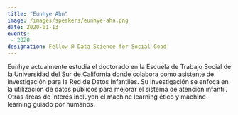 ```yaml
---
title: "Eunhye Ahn"
image: /images/speakers/eunhye-ahn.png
date: 2020-01-13
events: 
 - 2020
designation: Fellow @ Data Science for Social Good
---
```


Eunhye actualmente estudia el doctorado en la Escuela de Trabajo Social de la Universidad del Sur de California donde colabora como asistente de investigación para la Red de Datos Infantiles. Su investigación se enfoca en la utilización de datos públicos para mejorar el sistema de atención infantil. Otras áreas de interés incluyen el machine learning ético y machine learning guiado por humanos.